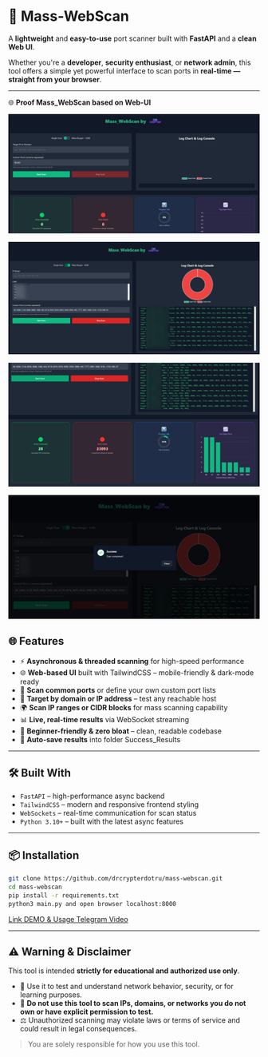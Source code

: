 # 🚀 Mass-WebScan

A **lightweight** and **easy-to-use** port scanner built with **FastAPI** and a **clean Web UI**.

Whether you're a **developer**, **security enthusiast**, or **network admin**, this tool offers a simple yet powerful interface to scan ports in **real-time — straight from your browser**.

---

🌐 **Proof Mass_WebScan based on Web-UI**

![Demo #1](https://raw.githubusercontent.com/drcrypterdotru/Mass-WebScan/refs/heads/main/demo/1.png)

![Demo #2](https://raw.githubusercontent.com/drcrypterdotru/Mass-WebScan/refs/heads/main/demo/2.png)

![Demo #3](https://raw.githubusercontent.com/drcrypterdotru/Mass-WebScan/refs/heads/main/demo/3.png)

![Demo #4](https://raw.githubusercontent.com/drcrypterdotru/Mass-WebScan/refs/heads/main/demo/4.png)


## 🌐 Features

- ⚡ **Asynchronous & threaded scanning** for high-speed performance  
- 🌐 **Web-based UI** built with TailwindCSS – mobile-friendly & dark-mode ready  
- 🔌 **Scan common ports** or define your own custom port lists  
- 🧪 **Target by domain or IP address** – test any reachable host  
- 🌍 **Scan IP ranges or CIDR blocks** for mass scanning capability  
- 📊 **Live, real-time results** via WebSocket streaming  
- 🧼 **Beginner-friendly & zero bloat** – clean, readable codebase  
- 💾 **Auto-save results** into folder Success_Results

---

## 🛠️ Built With

- `FastAPI` – high-performance async backend  
- `TailwindCSS` – modern and responsive frontend styling  
- `WebSockets` – real-time communication for scan status  
- `Python 3.10+` – built with the latest async features  

---

## 📦 Installation

```bash
git clone https://github.com/drcrypterdotru/mass-webscan.git
cd mass-webscan
pip install -r requirements.txt
python3 main.py and open browser localhost:8000
```

[Link DEMO & Usage Telegram Video](https://t.me/+UYcIVPSQHPBiOTg1)


---




## ⚠️ Warning & Disclaimer

This tool is intended **strictly for educational and authorized use only**.

- 🧪 Use it to test and understand network behavior, security, or for learning purposes.
- 🚫 **Do not use this tool to scan IPs, domains, or networks you do not own or have explicit permission to test.**
- ⚖️ Unauthorized scanning may violate laws or terms of service and could result in legal consequences.

> You are solely responsible for how you use this tool.
